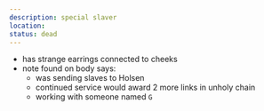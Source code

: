 ```yaml
---
description: special slaver
location: 
status: dead
---
```

- has strange earrings connected to cheeks
- note found on body says:
	- was sending slaves to Holsen
	- continued service would award 2 more links in unholy chain
	- working with someone named `G`
